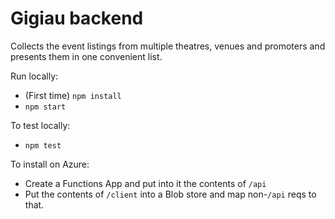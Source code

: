 # Gigiau backend

Collects the event listings from multiple theatres, venues and promoters and presents them in one convenient list.

Run locally:

* (First time) `npm install`
* `npm start` 

To test locally:
* `npm test`

To install on Azure:

* Create a Functions App and put into it the contents of `/api`
* Put the contents of `/client` into a Blob store and map non-`/api` reqs to that.

